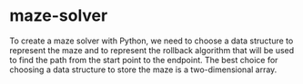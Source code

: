 # maze-solver
To create a maze solver with Python, we need to choose a data structure to represent the maze and to represent the rollback algorithm that will be used to find the path from the start point to the endpoint. The best choice for choosing a data structure to store the maze is a two-dimensional array.

